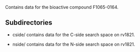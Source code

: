 Contains data for the bioactive compound F1065-0164.

## Subdirectories

- cside/ contains data for the C-side search space on rv1821.

- nside/ contains data for the N-side search space on rv1821.

